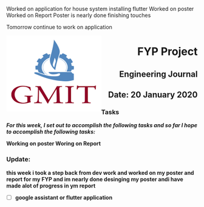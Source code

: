 
Worked on application for house system installing flutter 
Worked on poster 
Worked on Report
Poster is nearly done finishing touches 

Tomorrow continue to work on application 

<img align="left" width="250" height="200" src="/gmit.png">

<h1 align="right"><b>FYP Project</h1>
<h2 align="right">Engineering Journal</h2>
<h2 align="right">Date: 20 January 2020</h2>

### Tasks
 *For this week, I set out to accomplish the following tasks and so far I hope to accomplish the following tasks:*
 

Working on poster 
Woring on Report




 

<p></p>
<p></p>

### Update:
<p> this week i took a step back from dev work and worked on my poster and report for my FYP and im nearly done desinging my poster andi have made alot of progress in ym report</p>

- [ ] google assistant or flutter application


